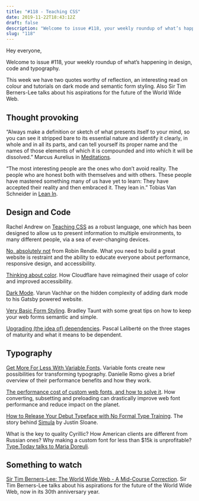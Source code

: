 ```yaml
---
title: "#118 - Teaching CSS"
date: 2019-11-22T18:43:12Z
draft: false
description: "Welcome to issue #118, your weekly roundup of what’s happening in design, code and typography."
slug: "118"
---
```


Hey everyone,

Welcome to issue #118, your weekly roundup of what’s happening in design, code and typography.

This week we have two quotes worthy of reflection, an interesting read on colour and tutorials on dark mode and semantic form styling. Also Sir Tim Berners-Lee talks about his aspirations for the future of the World Wide Web.

## Thought provoking

“Always make a definition or sketch of what presents itself to your mind, so you can see it stripped bare to its essential nature and identify it clearly, in whole and in all its parts, and can tell yourself its proper name and the names of those elements of which it is compounded and into which it will be dissolved.” Marcus Aurelius in [Meditations](https://www.goodreads.com/book/show/30659.Meditations).

“The most interesting people are the ones who don’t avoid reality. The people who are honest both with themselves and with others. These people have mastered something many of us have yet to learn: They have accepted their reality and then embraced it. They lean in.” Tobias Van Schneider in [Lean In](https://www.vanschneider.com/lean-in).

## Design and Code

Rachel Andrew on [Teaching CSS](https://css-tricks.com/teaching-css/) as a robust language, one which has been designed to allow us to present information to multiple environments, to many different people, via a sea of ever-changing devices.

[No, absolutely not](https://css-tricks.com/no-absolutely-not/) from Robin Rendle. What you need to build a great website is restraint and the ability to educate everyone about performance, responsive design, and accessibility.

[Thinking about color](https://cloudflare.design/color/thinking). How Cloudflare have reimagined their usage of color and improved accessibility.

[Dark Mode](https://varun.ca/dark-mode/). Varun Vachhar on the hidden complexity of adding dark mode to his Gatsby powered website.

[Very Basic Form Styling](https://uglyduck.ca/basic-form-styling/). Bradley Taunt with some great tips on how to keep your web forms semantic and simple.

[Upgrading (the idea of) dependencies](https://modestjs.works/book/part-1/upgrading-idea-of-dependencies/). Pascal Laliberté on the three stages of maturity and what it means to be dependent.

## Typography

[Get More For Less With Variable Fonts](https://cloudfour.com/thinks/get-more-for-less-with-variable-fonts/). Variable fonts create new possibilities for transforming typography. Danielle Romo gives a brief overview of their performance benefits and how they work.

[The performance cost of custom web fonts, and how to solve it](https://www.wholegraindigital.com/blog/performant-web-fonts/). How converting, subsetting and preloading can drastically improve web font performance and reduce impact on the planet.

[How to Release Your Debut Typeface with No Formal Type Training](https://eyeondesign.aiga.org/how-to-release-your-debut-typeface-with-no-formal-type-training/). The story behind [Simula](https://sharptype.co/typefaces/simula/) by Justin Sloane.

What is the key to quality Cyrillic? How American clients are different from Russian ones? Why making a custom font for less than $15k is unprofitable? [Type.Today talks to Maria Doreuli](https://type.today/en/journal/doreuli).

## Something to watch

[Sir Tim Berners-Lee: The World Wide Web - A Mid-Course Correction](https://www.bbc.co.uk/iplayer/episode/m000bj15/the-richard-dimbleby-lecture-sir-tim-bernerslee-the-world-wide-web-a-midcourse-correction). Sir Tim Berners-Lee talks about his aspirations for the future of the World Wide Web, now in its 30th anniversary year.
